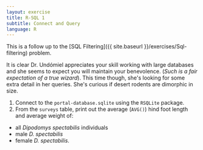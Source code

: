 ```yaml
---
layout: exercise
title: R-SQL 1
subtitle: Connect and Query
language: R
---
```


This is a follow up to the [SQL Filtering]({{ site.baseurl }}/exercises/Sql-filtering) problem.

It is clear Dr. Undómiel appreciates your skill working with large databases and she seems to expect you will maintain your benevolence. (*Such is a fair expectation of a true wizard*). This time though, she's looking for some extra detail in her queries. She's curious if desert rodents are dimorphic in size.
 

1. Connect to the `portal-database.sqlite` using the `RSQLite` package. 
2. From the `surveys` table, print out the average (`AVG()`) hind foot length and average weight of:
  - all *Dipodomys spectabilis* individuals
  - male *D. spectabilis*
  - female *D. spectabilis*.


